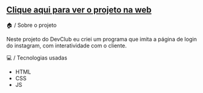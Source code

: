 <h2><a href="https://exquisite-marzipan-970aa6.netlify.app/">Clique aqui para ver o projeto na web</a></h2>

 🏠 / Sobre o projeto
 <p>Neste projeto do DevClub eu criei um programa que imita a página de login do instagram, com interatividade com o cliente.</p>

 💻 / Tecnologias usadas
 <ul>
   <li>HTML</li>
   <li>CSS</li>
   <li>JS</li>
 </ul>

